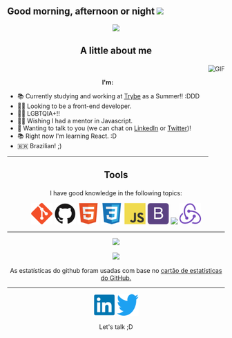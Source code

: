 ## Good morning, afternoon or night <img src="https://camo.githubusercontent.com/e8e7b06ecf583bc040eb60e44eb5b8e0ecc5421320a92929ce21522dbc34c891/68747470733a2f2f6d656469612e67697068792e636f6d2f6d656469612f6876524a434c467a6361737252346961377a2f67697068792e676966" width=30px>

<p align="middle">
 <a href="https://ibb.co/pnMwdZ4"><img src="https://i.ibb.co/KmKpgXD/Sem-t-tulo-1.gif" border="0"></a> 
</p>

## <p align="center">A little about me</p>

<img src="https://thumbs.gfycat.com/MeagerLonelyBluebreastedkookaburra-max-1mb.gif" align="right" alt="GIF" height="220px">

<br>
 
<p align="center"><strong>I'm:</strong></p>
 
- 📚 Currently studying and working at [Trybe](https://www.betrybe.com/) as a Summer!! :DDD
- 👨‍💻 Looking to be a front-end developer.
- 🏳️‍🌈 LGBTQIA+!!
- 👨‍🏫 Wishing I had a mentor in Javascript.
- 📧 Wanting to talk to you (we can chat on [LinkedIn](https://www.linkedin.com/in/denis-rossati/) or [Twitter](twitter))!
- 📚 Right now I'm learning React. :D
- 🇧🇷 Brazilian! ;) 

---

## <p align="center">Tools</p>

<p align="center">I have good knowledge in the following topics:</p>

<p align="center">
  <code><img height="50" src="https://raw.githubusercontent.com/devicons/devicon/master/icons/git/git-original.svg"></code> 
  <code><img height="50" src="https://raw.githubusercontent.com/devicons/devicon/master/icons/github/github-original.svg"></code> 
  <code><img height="50" src="https://raw.githubusercontent.com/devicons/devicon/master/icons/html5/html5-original.svg"></code> 
  <code><img height="50" src="https://raw.githubusercontent.com/devicons/devicon/master/icons/css3/css3-original.svg"></code> 
  <code><img height="50" src="https://raw.githubusercontent.com/devicons/devicon/master/icons/javascript/javascript-original.svg"></code> 
  <code><img height="50" src="https://raw.githubusercontent.com/devicons/devicon/master/icons/bootstrap/bootstrap-plain.svg"></code> 
  <code><img height="50" src="https://upload.wikimedia.org/wikipedia/commons/thumb/a/a7/React-icon.svg/1280px-React-icon.svg.png"></code> 
  <code><img height="50" src="https://raw.githubusercontent.com/devicons/devicon/master/icons/redux/redux-original.svg"></code> 
</p>

---

<p align="center">
  <img heigth="200px" src="https://github-readme-stats.vercel.app/api?username=denis-rossati&theme=vue&show_icons=true" />
</p>

<p align="center">
  <img heigth="200px" src="https://github-readme-stats.vercel.app/api/top-langs/?username=denis-rossati&theme=vue&show_icons=true" />
</p>

<p align="center">As estatísticas do github foram usadas com base no <a target="_blank" href="https://github.com/anuraghazra/github-readme-stats">cartão de estatísticas do GitHub.</a></p>

---

<p align="center">
  <a href="https://www.linkedin.com/in/denis-rossati/" target="_blank" /><img height="50" src="https://raw.githubusercontent.com/devicons/devicon/master/icons/linkedin/linkedin-original.svg"></a>
  <a href="" target="_blank" /><img height="50" src="https://raw.githubusercontent.com/devicons/devicon/master/icons/twitter/twitter-original.svg"></a>
</p>

<p align="center">
  Let's talk ;D
</p>
